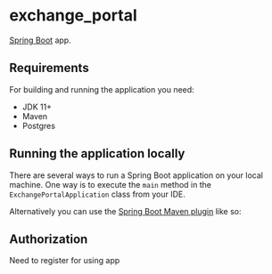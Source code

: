 # exchange_portal

 [Spring Boot](http://projects.spring.io/spring-boot/) app.

## Requirements

For building and running the application you need:

- JDK 11+ 
- Maven
- Postgres

## Running the application locally

There are several ways to run a Spring Boot application on your local machine. One way is to execute the `main` method in the `ExchangePortalApplication` class from your IDE.

Alternatively you can use the [Spring Boot Maven plugin](https://docs.spring.io/spring-boot/docs/current/reference/html/build-tool-plugins-maven-plugin.html) like so:

## Authorization
Need to register for using app


